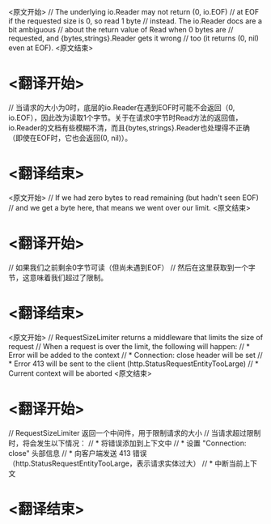 
<原文开始>
		// The underlying io.Reader may not return (0, io.EOF)
		// at EOF if the requested size is 0, so read 1 byte
		// instead. The io.Reader docs are a bit ambiguous
		// about the return value of Read when 0 bytes are
		// requested, and {bytes,strings}.Reader gets it wrong
		// too (it returns (0, nil) even at EOF).
<原文结束>

# <翻译开始>
// 当请求的大小为0时，底层的io.Reader在遇到EOF时可能不会返回（0, io.EOF），因此改为读取1个字节。关于在请求0字节时Read方法的返回值，io.Reader的文档有些模糊不清，而且{bytes,strings}.Reader也处理得不正确（即使在EOF时，它也会返回(0, nil)）。
# <翻译结束>


<原文开始>
		// If we had zero bytes to read remaining (but hadn't seen EOF)
		// and we get a byte here, that means we went over our limit.
<原文结束>

# <翻译开始>
// 如果我们之前剩余0字节可读（但尚未遇到EOF）
// 然后在这里获取到一个字节，这意味着我们超过了限制。
# <翻译结束>


<原文开始>
// RequestSizeLimiter returns a middleware that limits the size of request
// When a request is over the limit, the following will happen:
// * Error will be added to the context
// * Connection: close header will be set
// * Error 413 will be sent to the client (http.StatusRequestEntityTooLarge)
// * Current context will be aborted
<原文结束>

# <翻译开始>
// RequestSizeLimiter 返回一个中间件，用于限制请求的大小
// 当请求超过限制时，将会发生以下情况：
// * 将错误添加到上下文中
// * 设置 "Connection: close" 头部信息
// * 向客户端发送 413 错误（http.StatusRequestEntityTooLarge，表示请求实体过大）
// * 中断当前上下文
# <翻译结束>

